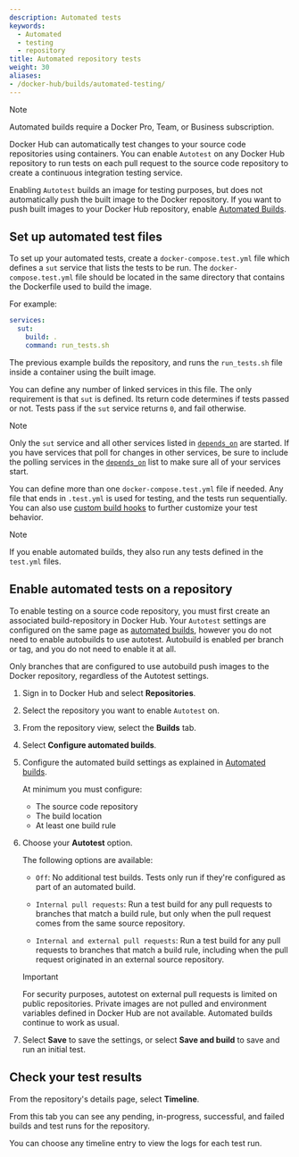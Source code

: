 ```yaml
---
description: Automated tests
keywords:
  - Automated
  - testing
  - repository
title: Automated repository tests
weight: 30
aliases:
- /docker-hub/builds/automated-testing/
---
```


> [!NOTE]
>
> Automated builds require a
> Docker Pro, Team, or Business subscription.

Docker Hub can automatically test changes to your source code repositories
using containers. You can enable `Autotest` on any Docker Hub repository
to run tests on each pull request to the source code repository to create a
continuous integration testing service.

Enabling `Autotest` builds an image for testing purposes, but does not
automatically push the built image to the Docker repository. If you want to push
built images to your Docker Hub repository, enable [Automated Builds](index.md).

## Set up automated test files

To set up your automated tests, create a `docker-compose.test.yml` file which
defines a `sut` service that lists the tests to be run.
The `docker-compose.test.yml` file should be located in the same directory that
contains the Dockerfile used to build the image.

For example:

```yaml
services:
  sut:
    build: .
    command: run_tests.sh
```

The previous example builds the repository, and runs the `run_tests.sh` file inside
a container using the built image.

You can define any number of linked services in this file. The only requirement
is that `sut` is defined. Its return code determines if tests passed or not.
Tests pass if the `sut` service returns `0`, and fail otherwise.

> [!NOTE]
> 
> Only the `sut` service and all other services listed in
> [`depends_on`](/reference/compose-file/services.md#depends_on) are
> started. If you have services that poll for changes in other services, be sure
> to include the polling services in the [`depends_on`](/reference/compose-file/services.md#depends_on)
> list to make sure all of your services start.

You can define more than one `docker-compose.test.yml` file if needed. Any file
that ends in `.test.yml` is used for testing, and the tests run sequentially.
You can also use [custom build hooks](advanced.md#override-build-test-or-push-commands)
to further customize your test behavior.

> [!NOTE]
>
> If you enable automated builds, they also run any tests defined
in the `test.yml` files.

## Enable automated tests on a repository

To enable testing on a source code repository, you must first create an
associated build-repository in Docker Hub. Your `Autotest` settings are
configured on the same page as [automated builds](index.md), however
you do not need to enable autobuilds to use autotest. Autobuild is enabled per
branch or tag, and you do not need to enable it at all.

Only branches that are configured to use autobuild push images to the
Docker repository, regardless of the Autotest settings.

1. Sign in to Docker Hub and select **Repositories**.

2. Select the repository you want to enable `Autotest` on.

3. From the repository view, select the **Builds** tab.

4. Select **Configure automated builds**.

5. Configure the automated build settings as explained in [Automated builds](index.md).

    At minimum you must configure:

    * The source code repository
    * The build location
    * At least one build rule

6. Choose your **Autotest** option.

    The following options are available:

    * `Off`: No additional test builds. Tests only run if they're configured
    as part of an automated build.

    * `Internal pull requests`: Run a test build for any pull requests
    to branches that match a build rule, but only when the pull request comes
    from the same source repository.

    * `Internal and external pull requests`: Run a test build for any
    pull requests to branches that match a build rule, including when the
    pull request originated in an external source repository.

    > [!IMPORTANT]
    >
    >For security purposes, autotest on external pull requests is
    limited on public repositories. Private images are not pulled and
    environment variables defined in Docker Hub are not
    available. Automated builds continue to work as usual.

7. Select **Save** to save the settings, or select **Save and build** to save and
run an initial test.

## Check your test results

From the repository's details page, select **Timeline**.

From this tab you can see any pending, in-progress, successful, and failed
builds and test runs for the repository.

You can choose any timeline entry to view the logs for each test run.
